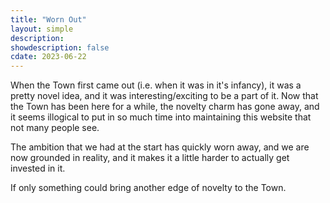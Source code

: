 ```yaml
---
title: "Worn Out"
layout: simple
description: 
showdescription: false
cdate: 2023-06-22
---
```


When the Town first came out (i.e. when it was in it's infancy), it was a pretty novel idea, and it was interesting/exciting to be a part of it. Now that the Town has been here for a while, the novelty charm has gone away, and it seems illogical to put in so much time into maintaining this website that not many people see.

The ambition that we had at the start has quickly worn away, and we are now grounded in reality, and it makes it a little harder to actually get invested in it.

If only something could bring another edge of novelty to the Town.
